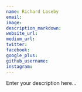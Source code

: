 ```yaml
---
name: Richard Loseby
email:
image:
description_markdown:
website_url:
medium_url:
twitter:
facebook:
google_plus:
github_username:
instagram:
---
```


Enter your description here...
